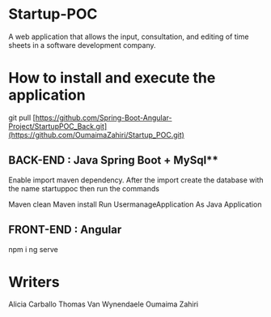 # Startup-POC
A web application that allows the input, consultation, and editing of time sheets in a software development company.

# How to install and execute the application
git pull [https://github.com/Spring-Boot-Angular-Project/StartupPOC_Back.git](https://github.com/OumaimaZahiri/Startup_POC.git)

## BACK-END : Java Spring Boot + MySql**
Enable import maven dependency. After the import create the database with the name startuppoc then run the commands

Maven clean
Maven install
Run UsermanageApplication As Java Application

## FRONT-END : Angular
npm i
ng serve

# Writers 
Alicia Carballo
Thomas Van Wynendaele
Oumaima Zahiri
